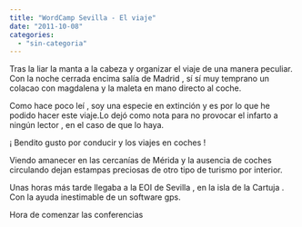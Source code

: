 ```yaml
---
title: "WordCamp Sevilla - El viaje"
date: "2011-10-08"
categories: 
  - "sin-categoria"
---
```


Tras la liar la manta a la cabeza y organizar el viaje de una manera peculiar. Con la noche cerrada encima salía de Madrid , sí sí muy temprano un colacao con magdalena y la maleta en mano directo al coche.

Como hace poco leí , soy una especie en extinción y es por lo que he podido hacer este viaje.Lo dejó como nota para no provocar el infarto a ningún lector , en el caso de que lo haya.

¡ Bendito gusto por conducir y los viajes en coches !

Viendo amanecer en las cercanías de Mérida y la ausencia de coches circulando dejan estampas preciosas de otro tipo de turismo por interior.

Unas horas más tarde llegaba a la EOI de Sevilla , en la isla de la Cartuja . Con la ayuda inestimable de un software gps.

Hora de comenzar las conferencias
